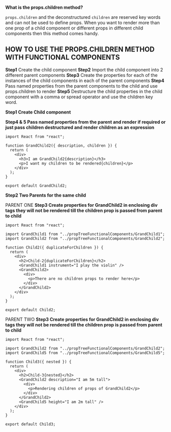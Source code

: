 **What is the props.children method?**

`props.children` and the deconstructured `children` are reserved key words and can not be used to define props. When you want to render more than one prop of a child component or different props in different child components then this method comes handy.



## HOW TO USE THE PROPS.CHILDREN METHOD WITH FUNCTIONAL COMPONENTS

**Step1**
Create the child component
**Step2**
Import the child component into 2 different parent components
**Step3**
Create the properties for each of the instances of the child components in each of the parent components
**Step4**
Pass named properties from the parent components to the child and use props.children to render
**Step5**
Destructure the child properties in the child component with a comma or spread operator and use the children key word.

**Step1 Create Child component**

**Step4 & 5 Pass named properties from the parent and render if required or just pass children destructured and render children as an expression**

```
import React from "react";

function GrandChild2({ description, children }) {
  return (
    <div>
      <h3>I am GrandChild2{description}</h3>
      <p>I want my children to be rendered{children}</p>
    </div>
  );
}

export default GrandChild2;
```

**Step2 Two Parents for the same child**

PARENT ONE **Step3 Create properties for GrandChild2 in enclosing div tags they will not be rendered till the children prop is passed from parent to child**

```
import React from "react";

import GrandChild1 from "../propTreeFunctionalComponents/GrandChild1";
import GrandChild2 from "../propTreeFunctionalComponents/GrandChild2";

function Child2({ duplicateForChildren }) {
  return (
    <div>
      <h2>Child-2{duplicateForChildren}</h2>
      <GrandChild1 instrument="I play the violin" />
      <GrandChild2>
        <div>
          <p>There are no children props to render here</p>
        </div>
      </GrandChild2>
    </div>
  );
}

export default Child2;
```

PARENT TWO **Step3 Create properties for GrandChild2 in enclosing div tags they will not be rendered till the children prop is passed from parent to child**

```
import React from "react";

import GrandChild2 from "../propTreeFunctionalComponents/GrandChild2";
import GrandChild5 from "../propTreeFunctionalComponents/GrandChild5";

function Child3({ nested }) {
  return (
    <div>
      <h2>Child-3{nested}</h2>
      <GrandChild2 description="I am 5m tall">
        <div>
          <p>Rendering children of props of GrandChild2</p>
        </div>
      </GrandChild2>
      <GrandChild5 height="I am 2m tall" />
    </div>
  );
}

export default Child3;
```